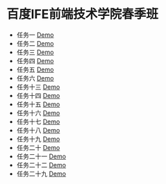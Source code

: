 # 百度IFE前端技术学院春季班

* 任务一 [Demo](http://adspoing.github.io/baiduIfe/task_01.html)
* 任务二 [Demo](http://adspoing.github.io/baiduIfe/task_02/task_02.html)
* 任务三 [Demo](http://adspoing.github.io/baiduIfe/task_03.html)
* 任务四 [Demo](http://adspoing.github.io/baiduIfe/task_04/task_04.html)
* 任务五 [Demo](http://adspoing.github.io/baiduIfe/task_05/task_05.html)
* 任务六 [Demo](http://adspoing.github.io/baiduIfe/task_06/task_06.html)
* 任务十三 [Demo](http://adspoing.github.io/baiduIfe/task_13/task_13.html)
* 任务十四 [Demo](http://adspoing.github.io/baiduIfe/task_14/task_14.html)
* 任务十五 [Demo](http://adspoing.github.io/baiduIfe/task_15/task_15.html)
* 任务十六 [Demo](http://adspoing.github.io/baiduIfe/task_16/task_16.html)
* 任务十七 [Demo](http://adspoing.github.io/baiduIfe/task_17/task_17.html)
* 任务十八 [Demo](http://adspoing.github.io/baiduIfe/task_18/task_18.html)
* 任务十九 [Demo](http://adspoing.github.io/baiduIfe/task_19/task_19.html)
* 任务二十 [Demo](http://adspoing.github.io/baiduIfe/task_20/task_20.html)
* 任务二十一 [Demo](http://adspoing.github.io/baiduIfe/task_21/task_21.html)
* 任务二十二 [Demo](http://adspoing.github.io/baiduIfe/task_22/task_22.html)
* 任务二十九 [Demo](http://adspoing.github.io/baiduIfe/task_29/task_29.html)

